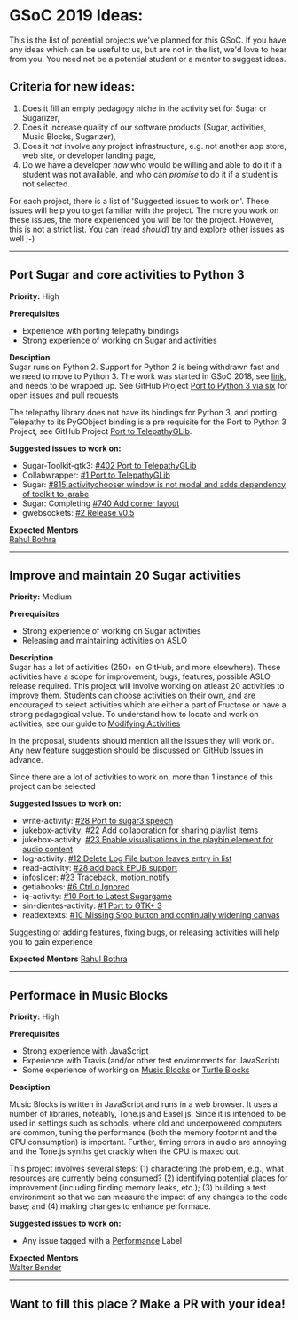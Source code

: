 # GSoC 2019 Ideas:
This is the list of potential projects we've planned for this GSoC.  If you have any ideas which can be useful to us, but are not in the list, we'd love to hear from you. You need not be a potential student or a mentor to suggest ideas.

## Criteria for new ideas:
1. Does it fill an empty pedagogy niche in the activity set for Sugar or Sugarizer,
2. Does it increase quality of our software products (Sugar, activities, Music Blocks, Sugarizer),
3. Does it _not_ involve any project infrastructure, e.g. not another app store, web site, or developer landing page,
4. Do we have a developer _now_ who would be willing and able to do it if a student was not available, and who can _promise_ to do it if a student is not selected.

For each project, there is a list of 'Suggested issues to work on'. These issues will help you to get familiar with the project. The more you work on these issues, the more experienced you will be for the project. However, this is not a strict list. You can (read _should_) try and explore other issues as well ;-)

------------

## Port Sugar and core activities to Python 3
**Priority:** High

**Prerequisites**<br>
 - Experience with porting telepathy bindings
 - Strong experience of working on [Sugar](https://www.github.com/sugarlabs/sugar) and activities

**Desciption**<br>
Sugar runs on Python 2. Support for Python 2 is being withdrawn fast and we need to move to Python 3. The work was started in GSoC 2018, see [link](https://wiki.sugarlabs.org/go/Python_2to3), and needs to be wrapped up. See GitHub Project [Port to Python 3 via six](https://github.com/orgs/sugarlabs/projects/1) for open issues and pull requests

The telepathy library does not have its bindings for Python 3, and porting Telepathy to its PyGObject binding is a pre requisite for the Port to Python 3 Project, see GitHub Project [Port to TelepathyGLib](https://github.com/orgs/sugarlabs/projects/4).

**Suggested issues to work on:**<br>
 - Sugar-Toolkit-gtk3: [#402 Port to TelepathyGLib](https://github.com/sugarlabs/sugar-toolkit-gtk3/issues/402)
 - Collabwrapper: [#1 Port to TelepathyGLib](https://github.com/sugarlabs/collabwrapper/issues/1)
 - Sugar: [#815 activitychooser window is not modal and adds dependency of toolkit to jarabe](https://github.com/sugarlabs/sugar/issues/815)
 - Sugar: Completing [#740 Add corner layout](https://github.com/sugarlabs/sugar/pull/740)
 - gwebsockets: [#2 Release v0.5](https://github.com/sugarlabs/gwebsockets/issues)

**Expected Mentors**<br>
[Rahul Bothra](https://www.github.com/pro-panda)

------------

## Improve and maintain 20 Sugar activities
**Priority:** Medium

**Prerequisites**<br>
 - Strong experience of working on Sugar activities
 - Releasing and maintaining activities on ASLO

**Description**<br>
Sugar has a lot of activities (250+ on GitHub, and more elsewhere). These activities have a scope for improvement; bugs, features, possible ASLO release required. This project will involve working on atleast 20 activities to improve them. Students can choose activities on their own, and are encouraged to select activities which are either a part of Fructose or have a strong pedagogical value. To understand how to locate and work on activities, see our guide to [Modifying Activities](https://github.com/sugarlabs/sugar-docs/blob/master/src/contributing.md#modifying-activities)

In the proposal, students should mention all the issues they will work on. Any new feature suggestion should be discussed on GitHub Issues in advance.

Since there are a lot of activities to work on, more than 1 instance of this project can be selected

**Suggested Issues to work on:**<br>
 - write-activity: [#28 Port to sugar3.speech](https://github.com/sugarlabs/write-activity/issues/28)
 - jukebox-activity: [#22 Add collaboration for sharing playlist items](https://github.com/sugarlabs/jukebox-activity/issues/22)
 - jukebox-activity: [#23 Enable visualisations in the playbin element for audio content](https://github.com/sugarlabs/jukebox-activity/issues/23)
 - log-activity: [#12 Delete Log File button leaves entry in list](https://github.com/sugarlabs/log-activity/issues/12)
 - read-activity: [#28 add back EPUB support](https://github.com/sugarlabs/read-activity/issues/28)
 - infoslicer: [#23 Traceback, motion_notify](https://github.com/sugarlabs/infoslicer/issues/23)
 - getiabooks: [#6 Ctrl q Ignored](https://github.com/sugarlabs/getiabooks/issues/6)
 - iq-activity: [#10 Port to Latest Sugargame](https://github.com/sugarlabs/iq-activity/issues/10)
 - sin-dientes-activity: [#1 Port to GTK+ 3](https://github.com/sugarlabs/sin-dientes-activity/issues/1)
 - readextexts: [#10 Missing Stop button and continually widening canvas](https://github.com/sugarlabs/readetexts/issues/10)

Suggesting or adding features, fixing bugs, or releasing activities will help you to gain experience

**Expected Mentors**
[Rahul Bothra](https://www.github.com/pro-panda)

------------

## Performace in Music Blocks
**Priority:** High

**Prerequisites**<br>
 - Strong experience with JavaScript
 - Experience with Travis (and/or other test environments for JavaScript)
 - Some experience of working on [Music
   Blocks](https://www.github.com/sugarlabs/musicblocks) or [Turtle
   Blocks](https://www.github.com/sugarlabs/turtleblocksjs)

**Desciption**<br>

Music Blocks is written in JavaScript and runs in a web browser. It
uses a number of libraries, noteably, Tone.js and Easel.js. Since it
is intended to be used in settings such as schools, where old and
underpowered computers are common, tuning the performance (both the
memory footprint and the CPU consumption) is important. Further,
timing errors in audio are annoying and the Tone.js synths get crackly
when the CPU is maxed out.

This project involves several steps: (1) charactering the problem,
e.g., what resources are currently being consumed? (2) identifying
potential places for improvement (including finding memory leaks,
etc.); (3) building a test environment so that we can measure the
impact of any changes to the code base; and (4) making changes to
enhance performace.

**Suggested issues to work on:**<br>
 - Any issue tagged with a [Performance](https://github.com/sugarlabs/musicblocks/labels/Performance) Label

**Expected Mentors**<br>
[Walter Bender](https://www.github.com/walterbender)

------------


## Want to fill this place ? Make a PR with your idea!
